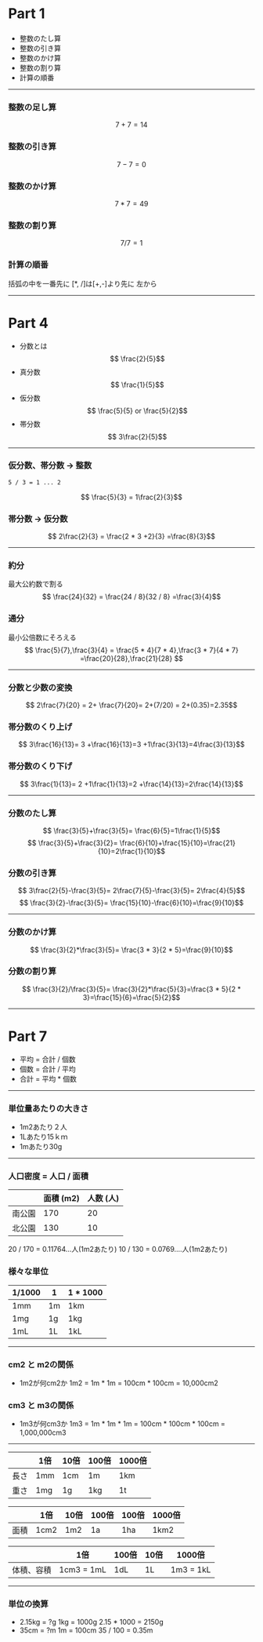 # Part 1
###
- 整数のたし算
- 整数の引き算
- 整数のかけ算
- 整数の割り算
- 計算の順番

---

### 整数の足し算
$$ 7 + 7 = 14 $$

### 整数の引き算
$$ 7 - 7 = 0 $$

### 整数のかけ算
$$ 7 * 7 = 49 $$

### 整数の割り算
$$ 7 / 7 = 1 $$

### 計算の順番
括弧の中を一番先に
[*, /]は[+,-]より先に
左から

---

# Part 4

- 分数とは
$$ \frac{2}{5}$$
- 真分数
$$ \frac{1}{5}$$
- 仮分数
$$ \frac{5}{5} or \frac{5}{2}$$
- 帯分数
$$ 3\frac{2}{5}$$

---

### 仮分数、帯分数 → 整数
```
5 / 3 = 1 ... 2
```
$$ \frac{5}{3} = 1\frac{2}{3}$$

### 帯分数 → 仮分数

$$ 2\frac{2}{3} = \frac{2 * 3 +2}{3} =\frac{8}{3}$$

---

### 約分
最大公約数で割る
$$ \frac{24}{32} = \frac{24 / 8}{32 / 8} =\frac{3}{4}$$

### 通分
最小公倍数にそろえる
$$ \frac{5}{7},\frac{3}{4} = \frac{5 * 4}{7 * 4},\frac{3 * 7}{4 * 7} =\frac{20}{28},\frac{21}{28} $$

---

### 分数と少数の変換
$$ 2\frac{7}{20} = 2+ \frac{7}{20}= 2+(7/20) = 2+(0.35)=2.35$$

### 帯分数のくり上げ
$$ 3\frac{16}{13}= 3 +\frac{16}{13}=3 +1\frac{3}{13}=4\frac{3}{13}$$

### 帯分数のくり下げ
$$ 3\frac{1}{13}= 2 +1\frac{1}{13}=2 +\frac{14}{13}=2\frac{14}{13}$$

---

### 分数のたし算
$$ \frac{3}{5}+\frac{3}{5}=  \frac{6}{5}=1\frac{1}{5}$$
$$ \frac{3}{5}+\frac{3}{2}=  \frac{6}{10}+\frac{15}{10}=\frac{21}{10}=2\frac{1}{10}$$

### 分数の引き算
$$ 3\frac{2}{5}-\frac{3}{5}= 2\frac{7}{5}-\frac{3}{5}=  2\frac{4}{5}$$
$$ \frac{3}{2}-\frac{3}{5}=  \frac{15}{10}-\frac{6}{10}=\frac{9}{10}$$

---

### 分数のかけ算
$$ \frac{3}{2}*\frac{3}{5}=  \frac{3 * 3}{2 * 5}=\frac{9}{10}$$

### 分数の割り算
$$ \frac{3}{2}/\frac{3}{5}=   \frac{3}{2}*\frac{5}{3}=\frac{3 * 5}{2 * 3}=\frac{15}{6}=\frac{5}{2}$$

---

# Part 7

- 平均 = 合計 / 個数
- 個数 = 合計 / 平均
- 合計 = 平均 * 個数

---

### 単位量あたりの大きさ
- 1m2あたり２人
- 1Lあたり15ｋｍ
- 1mあたり30g

---
### 人口密度 = 人口 / 面積

|  | 面積 (m2) | 人数 (人) |
| --- | --- | --- |
| 南公園 | 170 | 20|
| 北公園 | 130 | 10|

20 / 170 = 0.11764...人(1m2あたり)
10 / 130 = 0.0769....人(1m2あたり)

### 様々な単位
| 1/1000 | 1 | 1 * 1000 |
| --- | --- | --- |
| 1mm | 1m | 1km |
| 1mg | 1g | 1kg|
| 1mL | 1L | 1kL|

---
### cm2 と m2の関係
- 1m2が何cm2か
1m2 = 1m * 1m = 100cm * 100cm = 10,000cm2

### cm3 と m3の関係
- 1m3が何cm3か
1m3 = 1m * 1m * 1m = 100cm * 100cm * 100cm = 1,000,000cm3

---


|   | 1倍 | 10倍 | 100倍 | 1000倍 |
| --- | --- | --- | --- | --- |
| 長さ | 1mm | 1cm | 1m | 1km |
| 重さ| 1mg | 1g | 1kg | 1t |

| | 1倍 | 10倍 | 100倍 | 100倍 | 1000倍 |
| --- | --- | --- | --- | --- | --- |
| 面積 | 1cm2 | 1m2 | 1a | 1ha | 1km2 |

| | 1倍 | 100倍 | 10倍 | 1000倍 |
| --- | --- | --- | --- | --- |
|体積、容積 | 1cm3 = 1mL | 1dL | 1L | 1m3 = 1kL |

---

### 単位の換算
- 2.15kg = ?g
1kg = 1000g 
2.15 * 1000 = 2150g
- 35cm = ?m
1m = 100cm 
35 / 100 = 0.35m




